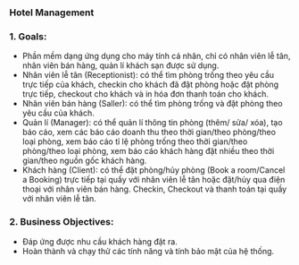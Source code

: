 ### Hotel Management
### 1. Goals:
- Phần mềm dạng ứng dụng cho máy tính cá nhân, chỉ có nhân viên lễ tân, nhân viên bán hàng, quản lí khách sạn được sử dụng.
- Nhân viên lễ tân (Receptionist): có thể tìm phòng trống theo yêu cầu trực tiếp của khách, checkin cho khách đã đặt phòng hoặc đặt phòng trực tiếp, checkout cho khách và in hóa đơn thanh toán cho khách.
- Nhân viên bán hàng (Saller): có thể tìm phòng trống và đặt phòng theo yêu cầu của khách.
- Quản lí (Manager): có thể quản lí thông tin phòng (thêm/ sửa/ xóa), tạo báo cáo, xem các báo cáo doanh thu theo thời gian/theo phòng/theo loại phòng, xem báo cáo tỉ lệ phòng trống theo thời gian/theo phòng/theo loại phòng, xem báo cáo khách hàng đặt nhiều theo thời gian/theo nguồn gốc khách hàng.
- Khách hàng (Client): có thể đặt phòng/hủy phòng (Book a room/Cancel a Booking) trực tiếp tại quầy với nhân viên lễ tân hoặc đặt/hủy qua điện thoại với nhân viên bán hàng. Checkin, Checkout và thanh toán tại quầy với nhân viên lễ tân.

### 2. Business Objectives:
- Đáp ứng được nhu cầu khách hàng đặt ra.
- Hoàn thành và chạy thử các tính năng và tính bảo mật của hệ thống.
